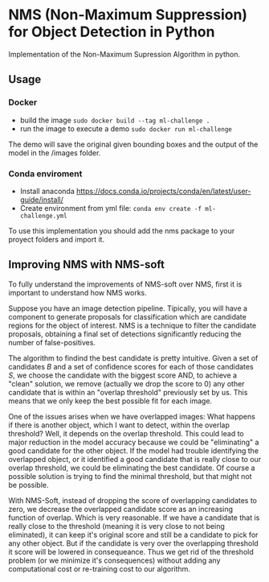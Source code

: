 # NMS (Non-Maximum Suppression) for Object Detection in Python

Implementation of the Non-Maximum Supression Algorithm in python.

## Usage
### Docker

- build the image ```sudo docker build --tag ml-challenge . ```
- run the image to execute a demo ```sudo docker run ml-challenge```

The demo will save the original given bounding boxes and the output of the model in the /images folder.


### Conda enviroment
- Install anaconda
https://docs.conda.io/projects/conda/en/latest/user-guide/install/
- Create environment from yml file:
```conda env create -f ml-challenge.yml```


To use this implementation you should add the nms package to your proyect folders and
import it.

## Improving NMS with NMS-soft

To fully understand the improvements of NMS-soft over NMS, first it is important
to understand how NMS works.  

Suppose you have an image detection pipeline. Tipically, you will have a component
to generate proposals for classification which are candidate regions for the object of interest.
NMS is a technique to filter the candidate proposals, obtaining a final set of detections significantly reducing the number of false-positives.  


The algorithm to findind the best candidate is pretty intuitive. Given a set of candidates $B$ and a set of confidence scores for each of those candidates $S$, we choose the candidate with the biggest score AND, to achieve a "clean" solution, we remove (actually we drop the score to 0)
any other candidate that is within an "overlap threshold" previously set by us. This means that we only keep the best possible fit for each image.  

One of the issues arises when we have overlapped images: What happens if there is another object, which I want to detect, within the overlap threshold? Well, it depends on the overlap threshold. This could lead to major reduction in the model accuracy because we could be "eliminating" a good candidate for the other object. If the model had trouble identifying the overlapped object, or it identified a good candidate that is really close to our overlap threshold, we could be eliminating the best candidate. Of course a possible solution is trying to find the minimal threshold, but that might not be possible.

With NMS-Soft, instead of dropping the score of overlapping candidates to zero, we decrease the
overlapped candidate score as an increasing function of overlap. Which is very reasonable.
If we have a candidate that is really close to the threshold (meaning it is very close to not being eliminated), it can keep it's original score and still be a candidate to pick for any other object. But if the candidate is very over the overlapping threshold it score will be lowered in consequeance.
Thus we get rid of the threshold problem (or we minimize it's consequences) without adding any computational cost or re-training cost to our algorithm.

